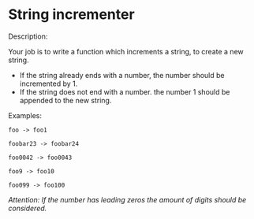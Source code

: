 # String incrementer
Description:

Your job is to write a function which increments a string, to create a new string.

* If the string already ends with a number, the number should be incremented by 1.
* If the string does not end with a number. the number 1 should be appended to the new string.

Examples:

```foo -> foo1```

```foobar23 -> foobar24```

```foo0042 -> foo0043```

```foo9 -> foo10```

```foo099 -> foo100```

*Attention: If the number has leading zeros the amount of digits should be considered.*
